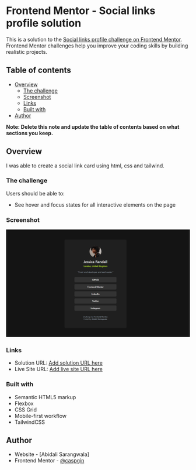 # Frontend Mentor - Social links profile solution

This is a solution to the [Social links profile challenge on Frontend Mentor](https://www.frontendmentor.io/challenges/social-links-profile-UG32l9m6dQ). Frontend Mentor challenges help you improve your coding skills by building realistic projects. 

## Table of contents

- [Overview](#overview)
  - [The challenge](#the-challenge)
  - [Screenshot](#screenshot)
  - [Links](#links)
  - [Built with](#built-with)
- [Author](#author)

**Note: Delete this note and update the table of contents based on what sections you keep.**

## Overview
 I was able to create a social link card using html, css and tailwind.

### The challenge

Users should be able to:

- See hover and focus states for all interactive elements on the page

### Screenshot

![](./assets/images/Screenshot.png)


### Links

- Solution URL: [Add solution URL here](https://www.frontendmentor.io/solutions/responsive-social-link-card-using-flexbox-and-tailwindcss-SOfE_jUuzI)
- Live Site URL: [Add live site URL here](https://caspgin.github.io/FrontEnd-Mentor-Challenge---Social-Link-Card/)


### Built with

- Semantic HTML5 markup
- Flexbox
- CSS Grid
- Mobile-first workflow
- TailwindCSS

## Author

- Website - [Abidali Sarangwala]
- Frontend Mentor - [@caspgin](https://www.frontendmentor.io/profile/caspgin)


